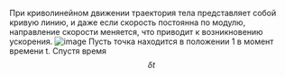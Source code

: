При криволинейном движении траектория тела представляет собой кривую линию, и даже если скорость постоянна по модулю, направление скорости меняется, что приводит к возникновению ускорения.
![image](https://github.com/user-attachments/assets/5e808ea4-f48b-4f8f-926b-8fef6813795c)
Пусть точка находится в положении 1 в момент времени t. Спустя время $$\delta t$$
